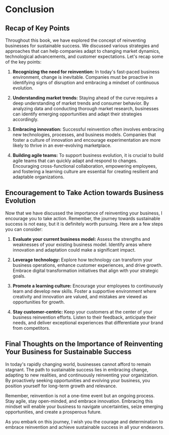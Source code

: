 # Conclusion

Recap of Key Points
-------------------

Throughout this book, we have explored the concept of reinventing businesses for sustainable success. We discussed various strategies and approaches that can help companies adapt to changing market dynamics, technological advancements, and customer expectations. Let's recap some of the key points:

1. **Recognizing the need for reinvention:** In today's fast-paced business environment, change is inevitable. Companies must be proactive in identifying signs of disruption and embracing a mindset of continuous evolution.

2. **Understanding market trends:** Staying ahead of the curve requires a deep understanding of market trends and consumer behavior. By analyzing data and conducting thorough market research, businesses can identify emerging opportunities and adapt their strategies accordingly.

3. **Embracing innovation:** Successful reinvention often involves embracing new technologies, processes, and business models. Companies that foster a culture of innovation and encourage experimentation are more likely to thrive in an ever-evolving marketplace.

4. **Building agile teams:** To support business evolution, it is crucial to build agile teams that can quickly adapt and respond to changes. Encouraging cross-functional collaboration, empowering employees, and fostering a learning culture are essential for creating resilient and adaptable organizations.

Encouragement to Take Action towards Business Evolution
-------------------------------------------------------

Now that we have discussed the importance of reinventing your business, I encourage you to take action. Remember, the journey towards sustainable success is not easy, but it is definitely worth pursuing. Here are a few steps you can consider:

1. **Evaluate your current business model:** Assess the strengths and weaknesses of your existing business model. Identify areas where innovation and adaptation could make a significant impact.

2. **Leverage technology:** Explore how technology can transform your business operations, enhance customer experiences, and drive growth. Embrace digital transformation initiatives that align with your strategic goals.

3. **Promote a learning culture:** Encourage your employees to continuously learn and develop new skills. Foster a supportive environment where creativity and innovation are valued, and mistakes are viewed as opportunities for growth.

4. **Stay customer-centric:** Keep your customers at the center of your business reinvention efforts. Listen to their feedback, anticipate their needs, and deliver exceptional experiences that differentiate your brand from competitors.

Final Thoughts on the Importance of Reinventing Your Business for Sustainable Success
-------------------------------------------------------------------------------------

In today's rapidly changing world, businesses cannot afford to remain stagnant. The path to sustainable success lies in embracing change, adapting to new realities, and continuously reinventing your organization. By proactively seeking opportunities and evolving your business, you position yourself for long-term growth and relevance.

Remember, reinvention is not a one-time event but an ongoing process. Stay agile, stay open-minded, and embrace innovation. Embracing this mindset will enable your business to navigate uncertainties, seize emerging opportunities, and create a prosperous future.

As you embark on this journey, I wish you the courage and determination to embrace reinvention and achieve sustainable success in all your endeavors.